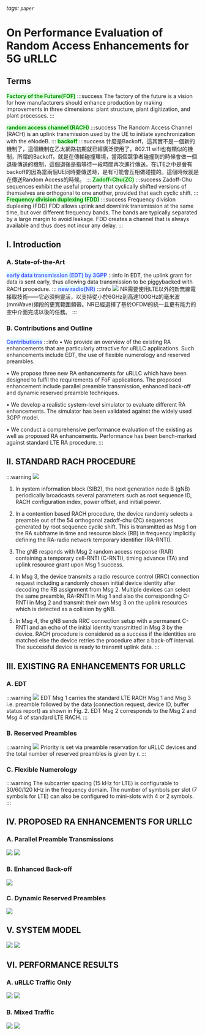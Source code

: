 <style>
.green {
  background-color: #DEFFDE;
  color: #009400;
}
.blue {
  background-color: #DEFFFF;
  color: #5959FF;
}
</style>
###### tags: `paper`
# On Performance Evaluation of Random Access Enhancements for 5G uRLLC
## Terms
<span class="green">**Factory of the Future(FOF)**</span>
:::success
The factory of the future is a vision for how manufacturers should enhance production by making improvements in three dimensions: plant structure, plant digitization, and plant processes.
:::

<span class="green">**random access channel (RACH)**</span>
:::success
The Random Access Channel (RACH) is an uplink transmission used by the UE to initiate synchronization with the eNodeB.
:::
<span class="green">**backoff**</span>
:::success
什麼是Backoff，這其實不是一個新的機制了，這個機制在乙太網路初期就已經廣泛使用了，802.11 wifi也有類似的機制，所謂的Backoff，就是在傳輸碰撞環境，當兩個競爭者碰撞到的時候會做一個退後傳送的機制，這個退後是指等待一段時間再次進行傳送。在LTE之中是會有backoff的因為當兩個UE同時要傳送時，是有可能會互相做碰撞的。這個時候就是在傳送Random Access的時候。
:::
<span class="green">**Zadoff-Chu(ZC)**</span>
:::success
Zadoff-Chu sequences exhibit the useful property that cyclically shifted versions of themselves are orthogonal to one another, provided that each cyclic shift.
:::
<span class="green">**Frequency division duplexing (FDD)**</span>
:::success
Frequency division duplexing (FDD) FDD allows uplink and downlink transmission at the same time, but over different frequency bands. The bands are typically separated by a large margin to avoid leakage. FDD creates a channel that is always available and thus does not incur any delay.
:::
## I. Introduction


### A. State-of-the-Art
<span class="blue">**early data transmission (EDT) by 3GPP**</span>
:::info
In EDT, the uplink grant for data is sent early, thus allowing data transmission to be piggybacked with RACH procedure.
:::
<span class="blue">**new radio(NR)**</span>
:::info
![](https://i.imgur.com/j4aQdpw.png)
NR需要使用LTE以外的新無線電接取技術——它必須夠靈活，以支持從小於6GHz到高達100GHz的毫米波(mmWave)頻段的更寬範圍頻帶。NR已經選擇了基於OFDM的統一且更有能力的空中介面完成以後的任務。
:::

### B. Contributions and Outline
<span class="blue">**Contributions**</span>
:::info
• We provide an overview of the existing RA enhancements
that are particularly attractive for uRLLC applications.
Such enhancements include EDT, the use of flexible
numerology and reserved preambles.

• We propose three new RA enhancements for uRLLC
which have been designed to fulfil the requirements of
FoF applications. The proposed enhancement include
parallel preamble transmission, enhanced back-off and
dynamic reserved preamble techniques.

• We develop a realistic system-level simulator to evaluate different RA enhancements. The simulator has been
validated against the widely used 3GPP model.

• We conduct a comprehensive performance evaluation
of the existing as well as proposed RA enhancements.
Performance has been bench-marked against standard
LTE RA procedure.
:::

## II. STANDARD RACH PROCEDURE
:::warning
![](https://i.imgur.com/Rarl0PJ.png)

1. In system information block (SIB2), the next generation node B (gNB) periodically broadcasts several parameters such as root sequence ID, RACH configuration index, power offset, and initial power.

2. In a contention based RACH procedure, the device randomly selects a preamble out of the 54 orthogonal zadoff-chu (ZC) sequences generated by root sequence cyclic shift. This is transmitted as Msg 1 on the RA subframe in time and resource block (RB) in frequency implicitly defining the RA-radio network temporary identifier (RA-RNTI).

3. The gNB responds with Msg 2 random access response (RAR) containing a temporary cell-RNTI (C-RNTI), timing advance (TA) and uplink resource grant upon Msg 1 success.

4. In Msg 3, the device transmits a radio resource control (RRC) connection request including a randomly chosen initial device identity after decoding the RB assignment from Msg 2. Multiple devices can select the same preamble, RA-RNTI in Msg 1 and also the corresponding C-RNTI in Msg 2 and transmit their own Msg 3 on the uplink resources which is detected as a collision by gNB.

5. In Msg 4, the gNB sends RRC connection setup with a permanent C-RNTI and an echo of the initial identity transmitted in Msg 3 by the device. RACH procedure is considered as a success if the identities are matched else the device retries the procedure after a back-off interval. The successful device is ready to transmit uplink data.
:::

## III. EXISTING RA ENHANCEMENTS FOR URLLC

### A. EDT
:::warning
![](https://i.imgur.com/7r1Eh3X.png)
EDT Msg 1 carries the standard LTE RACH Msg 1 and Msg 3 i.e. preamble followed by the data (connection request, device ID, buffer status report) as shown in Fig. 2. EDT Msg 2 corresponds to the Msg 2 and Msg 4 of standard LTE RACH.
:::

### B. Reserved Preambles
:::warning
![](https://i.imgur.com/RVogJZL.png)
Priority is set via preamble reservation for uRLLC devices and the total number of reserved preambles is given by r.
:::
### C. Flexible Numerology
:::warning
The subcarrier spacing (15 kHz for LTE) is configurable to 30/60/120 kHz in the frequency domain. The number of symbols per slot (7 symbols for LTE) can also be configured to mini-slots with 4 or 2 symbols.
:::
   
## IV. PROPOSED RA ENHANCEMENTS FOR URLLC

### A. Parallel Preamble Transmissions

![](https://i.imgur.com/mRH8Dzw.png)
![](https://i.imgur.com/XxRJUFB.png)

### B. Enhanced Back-off 
![](https://i.imgur.com/OL7u7wl.png)


### C. Dynamic Reserved Preambles
![](https://i.imgur.com/IlXHone.png)


## V. SYSTEM MODEL
![](https://i.imgur.com/6p3Ssyb.png)
![](https://i.imgur.com/hSuI364.png)
## VI. PERFORMANCE RESULTS
### A. uRLLC Traffic Only
![](https://i.imgur.com/dMfHxMf.png)
![](https://i.imgur.com/EbvzkIu.png)

### B. Mixed Traffic

![](https://i.imgur.com/9YlPO6u.png)
![](https://i.imgur.com/OaAKIMy.png)


